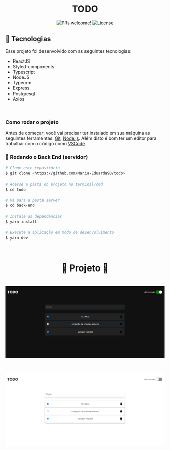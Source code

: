 <h1 align="center">
  TODO
</h1>

<p align="center">
 <img src="https://img.shields.io/static/v1?label=PRs&message=welcome&color=49AA26&labelColor=000000" alt="PRs welcome!" />

  <img alt="License" src="https://img.shields.io/static/v1?label=license&message=MIT&color=49AA26&labelColor=000000">
</p>

## 🚀 Tecnologias

Esse projeto foi desenvolvido com as seguintes tecnologias:

- ReactJS
- Styled-components
- Typescript
- NodeJS
- Typeorm
- Express
- Postgresql
- Axios

</br>

### Como rodar o projeto

Antes de começar, você vai precisar ter instalado em sua máquina as seguintes ferramentas:
[Git](https://git-scm.com), [Node.js](https://nodejs.org/en/). 
Além disto é bom ter um editor para trabalhar com o código como [VSCode](https://code.visualstudio.com/)

### 🎲 Rodando o Back End (servidor)

```bash
# Clone este repositório
$ git clone <https://github.com/Maria-Eduarda90/todo>

# Acesse a pasta do projeto no terminal/cmd
$ cd todo

# Vá para a pasta server
$ cd back-end

# Instale as dependências
$ yarn install

# Execute a aplicação em modo de desenvolvimento
$ yarn dev

```

</br>

<h1 align="center"> 
	🚧  Projeto  🚧
</h1>

<h1 align="center">
  <img alt="todo" title="#todo" src="./front-end/src/assets/dark.png" />
</h1>
<h1 align="center">
  <img alt="todo" title="#todo" src="./front-end/src/assets/white.png" />
</h1>

